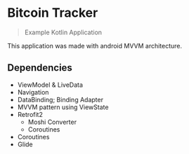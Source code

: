 # Bitcoin Tracker
> Example Kotlin Application



This application was made with android MVVM architecture.

## Dependencies

* ViewModel & LiveData
* Navigation 
* DataBinding; Binding Adapter
* MVVM pattern using ViewState
* Retrofit2
    * Moshi Converter
    * Coroutines
* Coroutines
* Glide

